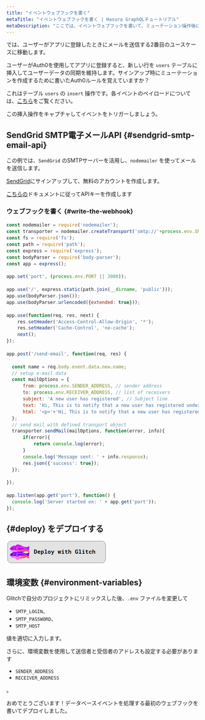 ```yaml
---
title: "イベントウェブフックを書く"
metaTitle: "イベントウェブフックを書く | Hasura GraphQLチュートリアル"
metaDescription: "ここでは、イベントウェブフックを書いて、ミューテーション操作後に非同期的にトリガーする方法を紹介します。"
---
```


では、ユーザーがアプリに登録したときにメールを送信する2番目のユースケースに移動します。

ユーザーがAuth0を使用してアプリに登録すると、新しい行を `users` テーブルに挿入してユーザーデータの同期を維持します。サインアップ時にミューテーションを作成するために書いたAuth0ルールを覚えていますか？

これはテーブル `users` の `insert` 操作です。各イベントのペイロードについては、[こちら](https://hasura.io/docs/latest/graphql/core/event-triggers/payload.html#json-payload)をご覧ください。

この挿入操作をキャプチャしてイベントをトリガーしましょう。

## SendGrid SMTP電子メールAPI {#sendgrid-smtp-email-api}

この例では、`SendGrid` のSMTPサーバーを活用し、`nodemailer` を使ってメールを送信します。

[SendGrid](https://sendgrid.com/)にサインアップして、無料のアカウントを作成します。

[こちらの](https://sendgrid.com/docs/for-developers/sending-email/integrating-with-the-smtp-api/)ドキュメントに従ってAPIキーを作成します

### ウェブフックを書く {#write-the-webhook}

```javascript
const nodemailer = require('nodemailer');
const transporter = nodemailer.createTransport('smtp://'+process.env.SMTP_LOGIN+':'+process.env.SMTP_PASSWORD+'@' + process.env.SMTP_HOST);
const fs = require('fs');
const path = require('path');
const express = require('express');
const bodyParser = require('body-parser');
const app = express();

app.set('port', (process.env.PORT || 3000));

app.use('/', express.static(path.join(__dirname, 'public')));
app.use(bodyParser.json());
app.use(bodyParser.urlencoded({extended: true}));

app.use(function(req, res, next) {
    res.setHeader('Access-Control-Allow-Origin', '*');
    res.setHeader('Cache-Control', 'no-cache');
    next();
});

app.post('/send-email', function(req, res) {

  const name = req.body.event.data.new.name;
  // setup e-mail data
  const mailOptions = {
      from: process.env.SENDER_ADDRESS, // sender address
      to: process.env.RECEIVER_ADDRESS, // list of receivers
      subject: 'A new user has registered', // Subject line
      text: 'Hi, This is to notify that a new user has registered under the name of ' + name, // plaintext body
      html: '<p>'+'Hi, This is to notify that a new user has registered under the name of ' + name + '</p>' // html body
  };
  // send mail with defined transport object
  transporter.sendMail(mailOptions, function(error, info){
      if(error){
          return console.log(error);
      }
      console.log('Message sent: ' + info.response);
      res.json({'success': true});
  });

});

app.listen(app.get('port'), function() {
  console.log('Server started on: ' + app.get('port'));
});
```

## {#deploy} をデプロイする

[![Glitch にデプロイする](https://raw.githubusercontent.com/hasura/graphql-engine/master/community/boilerplates/auth-webhooks/nodejs-express/assets/deploy-glitch.png)](https://glitch.com/~sendgrid-send-email-event)

## 環境変数 {#environment-variables}

Glitchで自分のプロジェクトにリミックスした後、`.env` ファイルを変更して

- `SMTP_LOGIN`、
- `SMTP_PASSWORD`、
- `SMTP_HOST`

値を適切に入力します。

さらに、環境変数を使用して送信者と受信者のアドレスも設定する必要があります

- `SENDER_ADDRESS`
- `RECEIVER_ADDRESS`

。

おめでとうございます！データベースイベントを処理する最初のウェブフックを書いてデプロイしました。
